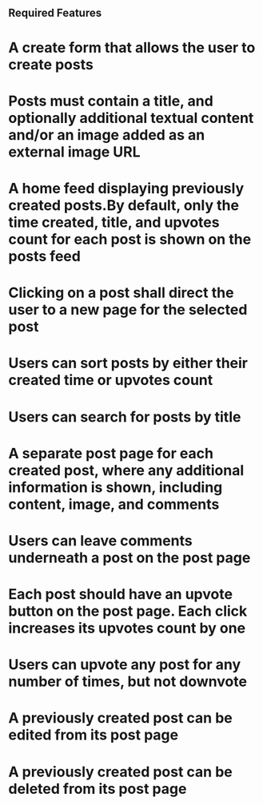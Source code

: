 ## Required Features
# A create form that allows the user to create posts
# Posts must contain a title, and optionally additional textual content and/or an image added as an external image URL
# A home feed displaying previously created posts.By default, only the time created, title, and upvotes count for each post is shown on the posts feed
# Clicking on a post shall direct the user to a new page for the selected post
# Users can sort posts by either their created time or upvotes count
# Users can search for posts by title
# A separate post page for each created post, where any additional information is shown, including content, image, and comments
# Users can leave comments underneath a post on the post page
# Each post should have an upvote button on the post page. Each click increases its upvotes count by one
# Users can upvote any post for any number of times, but not downvote
# A previously created post can be edited from its post page
# A previously created post can be deleted from its post page